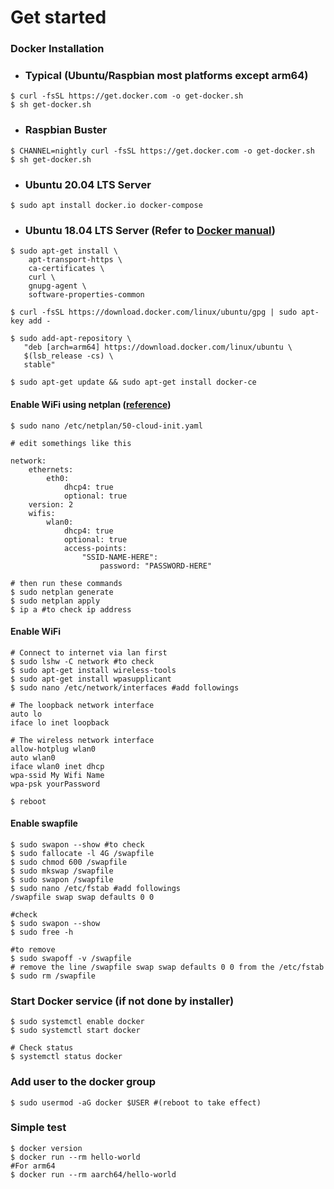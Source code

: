 # Get started
### Docker Installation
- ### Typical (Ubuntu/Raspbian most platforms except arm64)
```
$ curl -fsSL https://get.docker.com -o get-docker.sh
$ sh get-docker.sh
```
- ### Raspbian Buster
```
$ CHANNEL=nightly curl -fsSL https://get.docker.com -o get-docker.sh
$ sh get-docker.sh
```
- ### Ubuntu 20.04 LTS Server 
```
$ sudo apt install docker.io docker-compose
```

- ### Ubuntu 18.04 LTS Server (Refer to [Docker manual](https://docs.docker.com/install/linux/docker-ce/ubuntu/))
```
$ sudo apt-get install \
    apt-transport-https \
    ca-certificates \
    curl \
    gnupg-agent \
    software-properties-common

$ curl -fsSL https://download.docker.com/linux/ubuntu/gpg | sudo apt-key add -

$ sudo add-apt-repository \
   "deb [arch=arm64] https://download.docker.com/linux/ubuntu \
   $(lsb_release -cs) \
   stable"
   
$ sudo apt-get update && sudo apt-get install docker-ce
```

#### Enable WiFi using netplan ([reference](https://linuxconfig.org/ubuntu-20-04-connect-to-wifi-from-command-line))
```
$ sudo nano /etc/netplan/50-cloud-init.yaml

# edit somethings like this

network:
    ethernets:
        eth0:
            dhcp4: true
            optional: true
    version: 2
    wifis:
        wlan0:
            dhcp4: true 
            optional: true
            access-points:
                "SSID-NAME-HERE":
                    password: "PASSWORD-HERE"
                    
# then run these commands
$ sudo netplan generate
$ sudo netplan apply
$ ip a #to check ip address
```

#### Enable WiFi
```
# Connect to internet via lan first
$ sudo lshw -C network #to check 
$ sudo apt-get install wireless-tools
$ sudo apt-get install wpasupplicant
$ sudo nano /etc/network/interfaces #add followings

# The loopback network interface
auto lo
iface lo inet loopback

# The wireless network interface
allow-hotplug wlan0
auto wlan0
iface wlan0 inet dhcp
wpa-ssid My Wifi Name
wpa-psk yourPassword

$ reboot
```

#### Enable swapfile
```
$ sudo swapon --show #to check
$ sudo fallocate -l 4G /swapfile
$ sudo chmod 600 /swapfile
$ sudo mkswap /swapfile
$ sudo swapon /swapfile
$ sudo nano /etc/fstab #add followings
/swapfile swap swap defaults 0 0

#check 
$ sudo swapon --show
$ sudo free -h

#to remove
$ sudo swapoff -v /swapfile
# remove the line /swapfile swap swap defaults 0 0 from the /etc/fstab 
$ sudo rm /swapfile

```

### Start Docker service (if not done by installer)
```
$ sudo systemctl enable docker
$ sudo systemctl start docker

# Check status
$ systemctl status docker
```

### Add user to the docker group 
```
$ sudo usermod -aG docker $USER #(reboot to take effect)
```

### Simple test
```
$ docker version
$ docker run --rm hello-world
#For arm64
$ docker run --rm aarch64/hello-world
```

